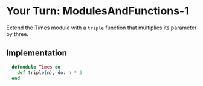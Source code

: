 # Your Turn: ModulesAndFunctions-1

Extend the Times module with a `triple` function that multiplies its parameter
by three.

## Implementation

```elixir
  defmodule Times do
    def triple(n), do: n * 3
  end
```
